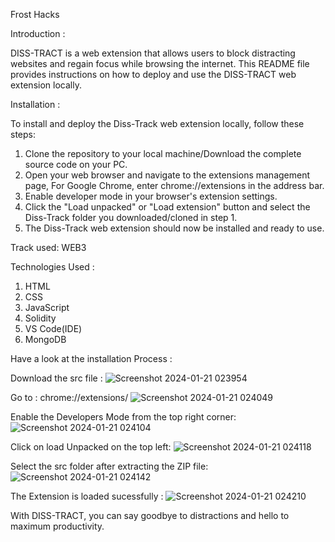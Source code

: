 Frost Hacks 

Introduction :

DISS-TRACT is a web extension that allows users to block distracting websites and regain focus while browsing the internet. This README file provides instructions on how to deploy and use the DISS-TRACT web extension locally.

Installation :

To install and deploy the Diss-Track web extension locally, follow these steps:

1. Clone the repository to your local machine/Download the complete source code on your PC.
2. Open your web browser and navigate to the extensions management page, For Google Chrome, enter chrome://extensions in the address bar.
3. Enable developer mode in your browser's extension settings.
4. Click the "Load unpacked" or "Load extension" button and select the Diss-Track folder you downloaded/cloned in step 1.
5. The Diss-Track web extension should now be installed and ready to use.

Track used: WEB3

Technologies Used : 
1. HTML
2. CSS
3. JavaScript
4. Solidity
5. VS Code(IDE)
6. MongoDB



Have a look at the  installation Process :

Download the src file :
![Screenshot 2024-01-21 023954](https://github.com/YadlaMani/Diss-Track/assets/133841094/997af4c7-8d6e-4735-a8cd-36e2b42da5e6)




Go to : chrome://extensions/
![Screenshot 2024-01-21 024049](https://github.com/YadlaMani/Diss-Track/assets/133841094/9feca801-aaf7-49f1-984e-638429c78dbe)




Enable the Developers Mode from the top right corner:
![Screenshot 2024-01-21 024104](https://github.com/YadlaMani/Diss-Track/assets/133841094/8988b5de-16ed-4146-a050-6003cc9bc0c2)




Click on load Unpacked on the top left:
![Screenshot 2024-01-21 024118](https://github.com/YadlaMani/Diss-Track/assets/133841094/1bb24df4-36e1-4cd0-bd67-a9a74363e0e2)




Select the src folder after extracting the ZIP file:
![Screenshot 2024-01-21 024142](https://github.com/YadlaMani/Diss-Track/assets/133841094/a765caf0-f15e-4e6f-923e-3167f5a47020)


The Extension is loaded sucessfully :
![Screenshot 2024-01-21 024210](https://github.com/YadlaMani/Diss-Track/assets/133841094/7e446275-6288-49ce-ad5c-ac1dc64f3d07)



With DISS-TRACT, you can say goodbye to distractions and hello to maximum productivity.
